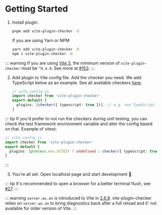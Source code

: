 # Getting Started

1. Install plugin.

   ```bash
   pnpm add vite-plugin-checker -D
   ```

   If you are using Yarn or NPM

   ```bash
   yarn add vite-plugin-checker -D
   npm i vite-plugin-checker -D
   ```

::: warning
If you are using [Vite 3](https://vitejs.dev/blog/announcing-vite3.html), the minimum version of `vite-plugin-checker` must be `^0.4.9`. See more at [#153](https://github.com/fi3ework/vite-plugin-checker/pull/153).
:::

2. Add plugin to Vite config file. Add the checker you need. We add TypeScript below as an example. See all available checkers [here](/checkers/overview).

   ```ts
   // vite.config.js
   import checker from 'vite-plugin-checker'
   export default {
     plugins: [checker({ typescript: true })], // e.g. use TypeScript check
   }
   ```

::: tip
If you'd prefer to not run the checkers during unit testing, you can check the test framework environment variable and alter the config based on that. Example of vitest:

```ts
// vite.config.js
import checker from 'vite-plugin-checker'
export default {
  plugins: [process.env.VITEST ? undefined : checker({ typescript: true })],
}
```

:::

3. You're all set. Open localhost page and start development 🚀.

::: tip
It's recommended to open a browser for a better terminal flush, see [#27](https://github.com/fi3ework/vite-plugin-checker/pull/27).
:::

::: warning
`server.ws.on` is introduced to Vite in [2.6.8](https://github.com/vitejs/vite/blob/main/packages/vite/CHANGELOG.md#268-2021-10-18). vite-plugin-checker relies on `server.ws.on` to bring diagnostics back after a full reload and it' not available for older version of Vite.
:::
